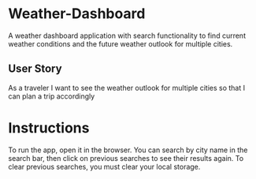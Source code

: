 # Weather-Dashboard
A weather dashboard application with search functionality to find current weather conditions and the future weather outlook for multiple cities.

## User Story
As a traveler
I want to see the weather outlook for multiple cities
so that I can plan a trip accordingly


# Instructions

To run the app, open it in the browser. You can search by city name in the search bar, then click on previous searches to see their results again. To clear previous searches, you must clear your local storage.

